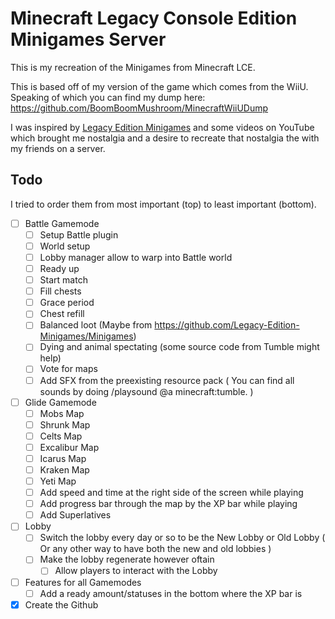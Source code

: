 # Minecraft Legacy Console Edition Minigames Server
This is my recreation of the Minigames from Minecraft LCE. <br>

This is based off of my version of the game which comes from the WiiU. Speaking of which you can find my dump here: https://github.com/BoomBoomMushroom/MinecraftWiiUDump <br>

I was inspired by [Legacy Edition Minigames](https://github.com/Legacy-Edition-Minigames/Minigames) and some videos on YouTube which brought me nostalgia and a desire to recreate that nostalgia the with my friends on a server.


## Todo
I tried to order them from most important (top) to least important (bottom).

- [ ] Battle Gamemode
  - [ ] Setup Battle plugin
  - [ ] World setup
  - [ ] Lobby manager allow to warp into Battle world
  - [ ] Ready up
  - [ ] Start match
  - [ ] Fill chests
  - [ ] Grace period
  - [ ] Chest refill
  - [ ] Balanced loot (Maybe from https://github.com/Legacy-Edition-Minigames/Minigames)
  - [ ] Dying and animal spectating (some source code from Tumble might help)
  - [ ] Vote for maps
  - [ ] Add SFX from the preexisting resource pack ( You can find all sounds by doing /playsound @a minecraft:tumble. )

- [ ] Glide Gamemode
  - [ ] Mobs Map
  - [ ] Shrunk Map
  - [ ] Celts Map
  - [ ] Excalibur Map
  - [ ] Icarus Map
  - [ ] Kraken Map
  - [ ] Yeti Map
  - [ ] Add speed and time at the right side of the screen while playing
  - [ ] Add progress bar through the map by the XP bar while playing
  - [ ] Add Superlatives

- [ ] Lobby
  - [ ] Switch the lobby every day or so to be the New Lobby or Old Lobby ( Or any other way to have both the new and old lobbies )
  - [ ] Make the lobby regenerate however oftain
    - [ ] Allow players to interact with the Lobby

- [ ] Features for all Gamemodes
  - [ ] Add a ready amount/statuses in the bottom where the XP bar is

- [x] Create the Github
